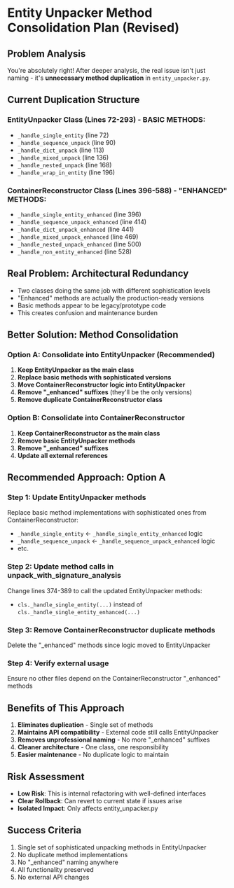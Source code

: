 # Entity Unpacker Method Consolidation Plan (Revised)

## Problem Analysis
You're absolutely right! After deeper analysis, the real issue isn't just naming - it's **unnecessary method duplication** in `entity_unpacker.py`.

## Current Duplication Structure

### EntityUnpacker Class (Lines 72-293) - BASIC METHODS:
- `_handle_single_entity` (line 72)
- `_handle_sequence_unpack` (line 90) 
- `_handle_dict_unpack` (line 113)
- `_handle_mixed_unpack` (line 136)
- `_handle_nested_unpack` (line 168)
- `_handle_wrap_in_entity` (line 196)

### ContainerReconstructor Class (Lines 396-588) - "ENHANCED" METHODS:
- `_handle_single_entity_enhanced` (line 396)
- `_handle_sequence_unpack_enhanced` (line 414)
- `_handle_dict_unpack_enhanced` (line 441) 
- `_handle_mixed_unpack_enhanced` (line 469)
- `_handle_nested_unpack_enhanced` (line 500)
- `_handle_non_entity_enhanced` (line 528)

## Real Problem: Architectural Redundancy
- Two classes doing the same job with different sophistication levels
- "Enhanced" methods are actually the production-ready versions
- Basic methods appear to be legacy/prototype code
- This creates confusion and maintenance burden

## Better Solution: Method Consolidation

### Option A: Consolidate into EntityUnpacker (Recommended)
1. **Keep EntityUnpacker as the main class**
2. **Replace basic methods with sophisticated versions**
3. **Move ContainerReconstructor logic into EntityUnpacker**
4. **Remove "_enhanced" suffixes** (they'll be the only versions)
5. **Remove duplicate ContainerReconstructor class**

### Option B: Consolidate into ContainerReconstructor
1. **Keep ContainerReconstructor as the main class**
2. **Remove basic EntityUnpacker methods**
3. **Remove "_enhanced" suffixes**
4. **Update all external references**

## Recommended Approach: Option A

### Step 1: Update EntityUnpacker methods
Replace basic method implementations with sophisticated ones from ContainerReconstructor:
- `_handle_single_entity` ← `_handle_single_entity_enhanced` logic
- `_handle_sequence_unpack` ← `_handle_sequence_unpack_enhanced` logic  
- etc.

### Step 2: Update method calls in unpack_with_signature_analysis
Change lines 374-389 to call the updated EntityUnpacker methods:
- `cls._handle_single_entity(...)` instead of `cls._handle_single_entity_enhanced(...)`

### Step 3: Remove ContainerReconstructor duplicate methods
Delete the "_enhanced" methods since logic moved to EntityUnpacker

### Step 4: Verify external usage
Ensure no other files depend on the ContainerReconstructor "_enhanced" methods

## Benefits of This Approach
1. **Eliminates duplication** - Single set of methods
2. **Maintains API compatibility** - External code still calls EntityUnpacker
3. **Removes unprofessional naming** - No more "_enhanced" suffixes
4. **Cleaner architecture** - One class, one responsibility
5. **Easier maintenance** - No duplicate logic to maintain

## Risk Assessment
- **Low Risk**: This is internal refactoring with well-defined interfaces
- **Clear Rollback**: Can revert to current state if issues arise
- **Isolated Impact**: Only affects entity_unpacker.py

## Success Criteria
1. Single set of sophisticated unpacking methods in EntityUnpacker
2. No duplicate method implementations
3. No "_enhanced" naming anywhere
4. All functionality preserved
5. No external API changes